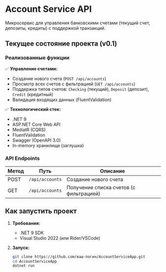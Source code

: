 ﻿# Account Service API

Микросервис для управления банковскими счетами (текущий счет, депозиты, кредиты) с поддержкой транзакций.

## Текущее состояние проекта (v0.1)

### Реализованные функции
✅ **Управление счетами:**
- Создание нового счета (`POST /api/accounts`)
- Просмотр всех счетов с фильтрацией (`GET /api/accounts`)
- Поддержка типов счетов: `Checking` (текущий), `Deposit` (депозит), `Credit` (кредитный)
- Валидация входящих данных (FluentValidation)

✅ **Технологический стек:**
- .NET 9
- ASP.NET Core Web API
- MediatR (CQRS)
- FluentValidation
- Swagger (OpenAPI 3.0)
- In-memory хранилище (заглушка)

### API Endpoints

| Метод | Путь | Описание |
|-------|------|----------|
| POST | `/api/accounts` | Создание нового счета |
| GET | `/api/accounts` | Получение списка счетов (с фильтрацией) |

## Как запустить проект

1. **Требования:**
   - .NET 9 SDK
   - Visual Studio 2022 (или Rider/VSCode)

2. **Запуск:**
   ```bash
   git clone https://github.com/ваш-логин/AccountServiceApp.git
   cd AccountServiceApp
   dotnet run
